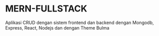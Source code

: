 # MERN-FULLSTACK

Aplikasi CRUD dengan sistem frontend dan backend dengan Mongodb, Express, React, Nodejs dan dengan  Theme Bulma
